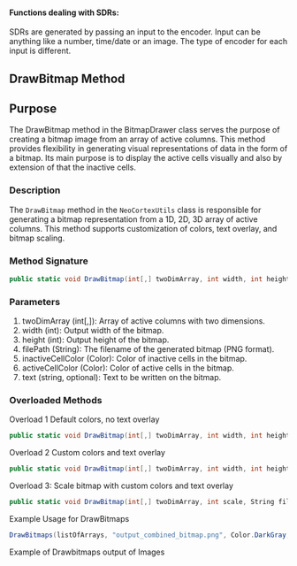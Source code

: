 #### Functions dealing with SDRs:
SDRs are generated by passing an input to the encoder. Input can be anything like a number, time/date or an image. The type of encoder for each input is different. 

## DrawBitmap Method

## Purpose
The DrawBitmap method in the BitmapDrawer class serves the purpose of creating a bitmap image from an array of active columns. This method provides flexibility in generating visual representations of data in the form of a bitmap. Its main purpose is to display the active cells visually and also by extension of that the inactive cells. 

### Description
The `DrawBitmap` method in the `NeoCortexUtils` class is responsible for generating a bitmap representation from a 1D, 2D, 3D array of active columns. This method supports customization of colors, text overlay, and bitmap scaling.

### Method Signature
```csharp
public static void DrawBitmap(int[,] twoDimArray, int width, int height, String filePath, Color inactiveCellColor, Color activeCellColor, string text = null)
```

### Parameters

1. twoDimArray (int[,]): Array of active columns with two dimensions.
2. width (int): Output width of the bitmap.
3. height (int): Output height of the bitmap.
4. filePath (String): The filename of the generated bitmap (PNG format).
5. inactiveCellColor (Color): Color of inactive cells in the bitmap.
6. activeCellColor (Color): Color of active cells in the bitmap.
7. text (string, optional): Text to be written on the bitmap.

### Overloaded Methods

Overload 1 Default colors, no text overlay
```csharp
public static void DrawBitmap(int[,] twoDimArray, int width, int height, String filePath, string text = null)
```

Overload 2 Custom colors and text overlay
```csharp
public static void DrawBitmap(int[,] twoDimArray, int width, int height, String filePath, Color inactiveCellColor, Color activeCellColor, string text = null)
```

Overload 3: Scale bitmap with custom colors and text overlay
```csharp
public static void DrawBitmap(int[,] twoDimArray, int scale, String filePath, Color inactiveCellColor, Color activeCellColor, string text = null)
```

Example Usage for DrawBitmaps
```csharp
DrawBitmaps(listOfArrays, "output_combined_bitmap.png", Color.DarkGray, Color.Yellow, 1024, 1024); 
```

Example of Drawbitmaps output of Images 
```





